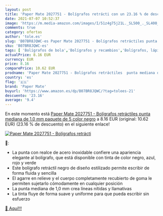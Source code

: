 ```yaml
---
layout: post
title: 'Paper Mate 2027751 - Bolígrafos retrácti con un 23.16 % de descuento'
date: 2021-07-07 10:52:37
image: 'https://m.media-amazon.com/images/I/51z4g75j21L._SL500_._SL400_.jpg'
comments: true
category: ofertas
author: 'tole.es'
slug: 'B07BR8JQWC-es Paper Mate 2027751 - Bolígrafos retráctiles punta mediana...'
sku: 'B07BR8JQWC-es'
tags: [ 'Bolígrafos de bola','Bolígrafos y recambios','Bolígrafos, lápices y útiles de escritura','Oficina y papelería','bolígrafos','mate','paper','paper mate', ]
actualPrice: 8.16 EUR
currency: EUR
price: 8.16
comparePrice: 10.62 EUR
prodname: 'Paper Mate 2027751 - Bolígrafos retráctiles  punta mediana de 1.0 mm  paquete de 5  color negro'
country: 'es'
flag: '🇪🇸'
brand: 'Paper Mate'
buyurl: 'https://www.amazon.es/dp/B07BR8JQWC/?tag=tolees-21'
descuento: '23.16'
average: '9.4'
---
```


En este momento está [Paper Mate 2027751 - Bolígrafos retráctiles  punta mediana de 1.0 mm  paquete de 5  color negro](https://www.amazon.es/dp/B07BR8JQWC/?tag=tolees-21) a 8.16 EUR (original: 10.62 EUR) (23.16 %  de descuento) en el siguiente enlace!

[![Paper Mate 2027751 - Bolígrafos retrácti](https://m.media-amazon.com/images/I/51z4g75j21L._SL500_._SL400_.jpg)](https://www.amazon.es/dp/B07BR8JQWC/?tag=tolees-21)

🔎:

- La punta con realce de acero inoxidable confiere una apariencia elegante al bolígrafo, que está disponible con tinta de color negro, azul, rojo y verde
- Este bolígrafo retráctil negro de diseño estilizado permite escribir de forma fluida y sencilla
- El agarre en relieve y el cuerpo completamente recubierto de goma le permiten sujetarlo cómodamente en cualquier posición
- La punta mediana de 1,0 mm crea líneas nítidas y llamativas
- La tinta fluye de forma suave y uniforme para que pueda escribir sin esfuerzo

[🛒 Aquí!!!](https://www.amazon.es/dp/B07BR8JQWC/?tag=tolees-21)
